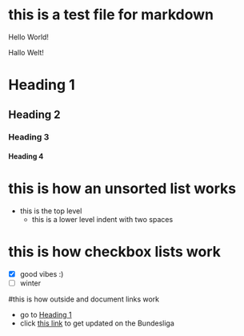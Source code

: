 # this is a test file for markdown
Hello World!

Hallo Welt!



# Heading 1
## Heading 2
### Heading 3
#### Heading 4

# this is how an unsorted list works

- this is the top level
  - this is a lower level indent with two spaces

# this is how checkbox lists work
- [x] good vibes :)
- [ ] winter

#this is how outside and document links work
- go to [Heading 1](#heading-1)
- click [this link](https://www.kicker.de/) to get updated on the Bundesliga
